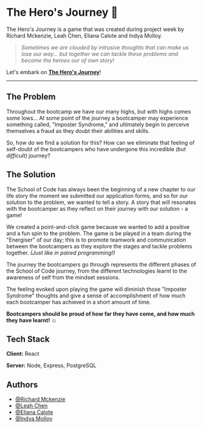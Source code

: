 
# The Hero's Journey 🚀

The Hero's Journey is a game that was created during project week by Richard Mckenzie, Leah Chen, Eliana Calote and Indya Molloy.

> _Sometimes we are clouded by intrusive thoughts that can make us lose our way... but together we can tackle these problems and become the heroes our of own story!_

 Let's embark on [**The Hero's Journey**](https://socherosjourney.netlify.app/)!

--- 

## The Problem 

Throughout the bootcamp we have our many highs, but with highs comes some lows... At some point of the journey a bootcamper may experience something called, "Imposter Syndrome," and ultimately begin to perceive themselves a fraud as they doubt their abilities and skills.

So, how do we find a solution for this? How can we eliminate that feeling of self-doubt of the bootcampers who have undergone this incredible _(but difficult)_ journey?

## The Solution

The School of Code has always been the beginning of a new chapter to our life story the moment we submitted our application forms, and so 
for our solution to the problem, we wanted to tell a story. A story that will resonates with the bootcamper as they reflect on their journey with our solution - a game!

We created a point-and-click game because we wanted to add a positive and a fun spin to the problem. The game is be played in a team during the "Energiser" of our day; this is to promote teamwork and communication between the bootcampers as they explore the stages and tackle problems together. _(Just like in paired programming!)_

The journey the bootcampers go through represents the different phases of the School of Code journey, from the different technologies learnt to the awareness of self from the mindset sessions. 

The feeling evoked upon playing the game will diminish those "Imposter Syndrome" thoughts and give a sense of accomplishment of how much each bootcamper has achieved in a short amount of time. 

**Bootcampers should be proud of how far they have come, and how much they have learnt! ☺︎**
## Tech Stack

**Client:** React

**Server:** Node, Express, PostgreSQL


## Authors

- [@Richard Mckenzie](https://github.com/Richardjdmckenzie)
- [@Leah Chen](https://github.com/leah16c)
- [@Eliana Calote](https://github.com/ElianaCalote)
- [@Indya Molloy](https://github.com/indyamolloy)
